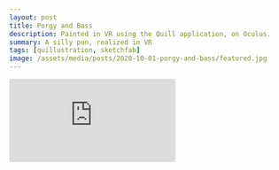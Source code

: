 ```yaml
---
layout: post
title: Porgy and Bass
description: Painted in VR using the Quill application, on Oculus.
summary: A silly pun, realized in VR
tags: [quillustration, sketchfab]
image: /assets/media/posts/2020-10-01-porgy-and-bass/featured.jpg
---
```


<div class="sketchfab-embed-wrapper"> <iframe title="Porgy And Bass" frameborder="0" allowfullscreen mozallowfullscreen="true" webkitallowfullscreen="true" allow="autoplay; fullscreen; xr-spatial-tracking" xr-spatial-tracking execution-while-out-of-viewport execution-while-not-rendered web-share src="https://sketchfab.com/models/14dd5dc763bb487d89e7b3d1c5e47dbf/embed"> </iframe> </div>